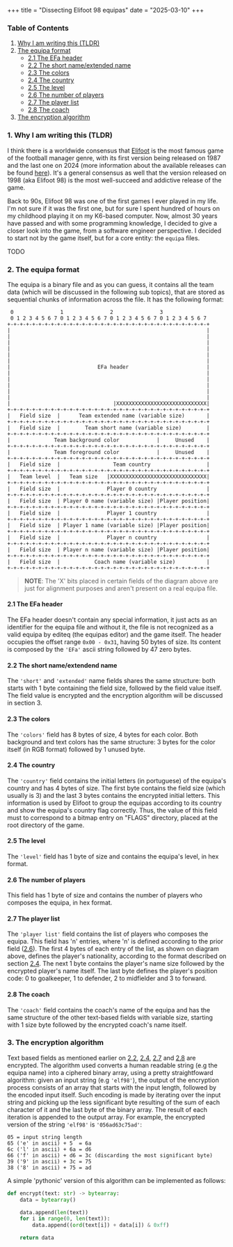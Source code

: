 +++
title = "Dissecting Elifoot 98 equipas"
date = "2025-03-10"
+++

### Table of Contents

1. [Why I am writing this (TLDR)](#1-why-i-am-writing-this-tldr)
2. [The equipa format](#2-the-equipa-format)
    - [2.1 The EFa header](#2-1-the-efa-header)
    - [2.2 The short name/extended name](#2-2-the-short-name-extendend-name)
    - [2.3 The colors](#2-3-the-colors)
    - [2.4 The country](#2-4-the-country)
    - [2.5 The level](#2-5-the-level)
    - [2.6 The number of players](#2-6-the-number-of-players)
    - [2.7 The player list](#2-7-the-player-list)
    - [2.8 The coach](#2-8-the-coach)
3. [The encryption algorithm](#3-the-encryption-algorithm)

### 1. Why I am writing this (TLDR)

I think there is a worldwide consensus that [Elifoot](https://www.elifoot.com/contents/game-description) is the most famous game of the football manager genre, with its first version being released on 1987 and the last one on 2024 (more information about the available releases can be found [here](https://www.elifoot.com/)). It's a general consensus as well that the version released on 1998 (aka Elifoot 98) is the most well-succeed and addictive release of the game.

Back to 90s, Elifoot 98 was one of the first games I ever played in my life. I'm not sure if it was the first one, but for sure I spent hundred of hours on my childhood playing it on my K6-based computer. Now, almost 30 years have passed and with some programming knowledge, I decided to give a closer look into the game, from a software engineer perspective. I decided to start not by the game itself, but for a core entity: the `equipa` files.

TODO

### 2. The equipa format

The equipa is a binary file and as you can guess, it contains all the team data (which will be discussed in the following sub topics), that are stored as sequential chunks of information across the file. It has the following format:

```
 0               1               2               3
 0 1 2 3 4 5 6 7 0 1 2 3 4 5 6 7 0 1 2 3 4 5 6 7 0 1 2 3 4 5 6 7
+-+-+-+-+-+-+-+-+-+-+-+-+-+-+-+-+-+-+-+-+-+-+-+-+-+-+-+-+-+-+-+-+
|                                                               |
|                                                               |
|                                                               |
|                                                               |
|                                                               |
|                                                               |
|                            EFa header                         |
|                                                               |
|                                                               |
|                                                               |
|                                                               |
|                                                               |
|                                 |XXXXXXXXXXXXXXXXXXXXXXXXXXXXX|
+-+-+-+-+-+-+-+-+-+-+-+-+-+-+-+-+-+-+-+-+-+-+-+-+-+-+-+-+-+-+-+-+
|   Field size  |      Team extended name (variable size)       |
+-+-+-+-+-+-+-+-+-+-+-+-+-+-+-+-+-+-+-+-+-+-+-+-+-+-+-+-+-+-+-+-+
|   Field size  |        Team short name (variable size)        |
+-+-+-+-+-+-+-+-+-+-+-+-+-+-+-+-+-+-+-+-+-+-+-+-+-+-+-+-+-+-+-+-+
|              Team background color            |     Unused    |
+-+-+-+-+-+-+-+-+-+-+-+-+-+-+-+-+-+-+-+-+-+-+-+-+-+-+-+-+-+-+-+-+
|              Team foreground color            |     Unused    |
+-+-+-+-+-+-+-+-+-+-+-+-+-+-+-+-+-+-+-+-+-+-+-+-+-+-+-+-+-+-+-+-+
|   Field size  |                 Team country                  |
+-+-+-+-+-+-+-+-+-+-+-+-+-+-+-+-+-+-+-+-+-+-+-+-+-+-+-+-+-+-+-+-+
|   Team level  |   Team size   |XXXXXXXXXXXXXXXXXXXXXXXXXXXXXXX|
+-+-+-+-+-+-+-+-+-+-+-+-+-+-+-+-+-+-+-+-+-+-+-+-+-+-+-+-+-+-+-+-+
|   Field size  |               Player 0 country                |
+-+-+-+-+-+-+-+-+-+-+-+-+-+-+-+-+-+-+-+-+-+-+-+-+-+-+-+-+-+-+-+-+
|   Field size  | Player 0 name (variable size) |Player position|
+-+-+-+-+-+-+-+-+-+-+-+-+-+-+-+-+-+-+-+-+-+-+-+-+-+-+-+-+-+-+-+-+
|   Field size  |               Player 1 country                |
+-+-+-+-+-+-+-+-+-+-+-+-+-+-+-+-+-+-+-+-+-+-+-+-+-+-+-+-+-+-+-+-+
|   Field size  | Player 1 name (variable size) |Player position|
+-+-+-+-+-+-+-+-+-+-+-+-+-+-+-+-+-+-+-+-+-+-+-+-+-+-+-+-+-+-+-+-+
|   Field size  |               Player n country                |
+-+-+-+-+-+-+-+-+-+-+-+-+-+-+-+-+-+-+-+-+-+-+-+-+-+-+-+-+-+-+-+-+
|   Field size  | Player n name (variable size) |Player position|
+-+-+-+-+-+-+-+-+-+-+-+-+-+-+-+-+-+-+-+-+-+-+-+-+-+-+-+-+-+-+-+-+
|   Field size  |           Coach name (variable size)          |
+-+-+-+-+-+-+-+-+-+-+-+-+-+-+-+-+-+-+-+-+-+-+-+-+-+-+-+-+-+-+-+-+
```

> **NOTE**: The 'X' bits placed in certain fields of the diagram above are just for alignment purposes and aren't present on a real equipa file.

#### 2.1 The EFa header

The EFa header doesn't contain any special information, it just acts as an identifier for the equipa file and without it, the file is not recognized as a valid equipa by editeq (the equipas editor) and the game itself. The header occupies the offset range ```0x00 - 0x31```, having 50 bytes of size. Its content is composed by the ```'EFa'``` ascii string followed by 47 zero bytes.

#### 2.2 The short name/extendend name

The ```'short'``` and ```'extended'``` name fields shares the same structure: both starts with 1 byte containing the field size, followed by the field value itself. The field value is encrypted and the encryption algorithm will be discussed in section 3.

#### 2.3 The colors

The ```'colors'``` field has 8 bytes of size, 4 bytes for each color. Both background and text colors has the same structure: 3 bytes for the color itself (in RGB format) followed by 1 unused byte.

#### 2.4 The country

The ```'country'``` field contains the initial letters (in portuguese) of the equipa's country and has 4 bytes of size. The first byte contains the field size (which usually is 3) and the last 3 bytes contains the encrypted initial letters. This information is used by Elifoot to group the equipas according to its country and show the equipa's country flag correctly. Thus, the value of this field must to correspond to a bitmap entry on "FLAGS" directory, placed at the root directory of the game.

#### 2.5 The level

The ```'level'``` field has 1 byte of size and contains the equipa's level, in hex format.

#### 2.6 The number of players

This field has 1 byte of size and contains the number of players who composes the equipa, in hex format.

#### 2.7 The player list

The ```'player list'``` field contains the list of players who composes the equipa. This field has 'n' entries, where 'n' is defined according to the prior field ([2.6](#2-6-the-number-of-players)). The first 4 bytes of each entry of the list, as shown on diagram above, defines the player's nationality, according to the format described on section [2.4](#2-4-the-country). The next 1 byte contains the player's name size followed by the encrypted player's name itself. The last byte defines the player's position code: 0 to goalkeeper, 1 to defender, 2 to midfielder and 3 to forward.

#### 2.8 The coach

The ```'coach'``` field contains the coach's name of the equipa and has the same structure of the other text-based fields with variable size, starting with 1 size byte followed by the encrypted coach's name itself.

### 3. The encryption algorithm

Text based fields as mentioned earlier on [2.2](#2-2-the-short-name-extendend-name), [2.4](#2-4-the-country), [2.7](#2-7-the-player-list) and [2.8](#2-8-the-coach) are encrypted. The algorithm used converts a human readable string (e.g the equipa name) into a ciphered binary array, using a pretty straightfoward algorithm: given an input string (e.g ```'elf98'```), the output of the encryption process consists of an array that starts with the input length, followed by the encoded input itself. Such encoding is made by iterating over the input string and picking up the less significant byte resulting of the sum of each character of it and the last byte of the binary array. The result of each iteration is appended to the output array. For example, the encrypted version of the string ```'elf98'``` is ```'056ad63c75ad'```:

```
05 = input string length
65 ('e' in ascii) + 5  = 6a
6c ('l' in ascii) + 6a = d6
66 ('f' in ascii) + d6 = 3c (discarding the most significant byte)
39 ('9' in ascii) + 3c = 75
38 ('8' in ascii) + 75 = ad
```

A simple 'pythonic' version of this algorithm can be implemented as follows:

```python
def encrypt(text: str) -> bytearray:
    data = bytearray()

    data.append(len(text))
    for i in range(0, len(text)):
        data.append((ord(text[i]) + data[i]) & 0xff)

    return data
```

